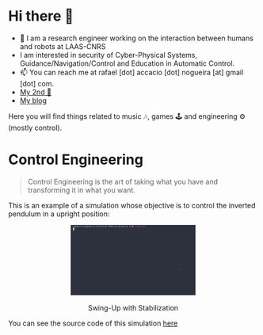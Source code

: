 # Hi there 👋


- 🔭 I am a research engineer working on the interaction between humans and robots at LAAS-CNRS
- I am interested in security of Cyber-Physical Systems, Guidance/Navigation/Control and Education in Automatic Control.
- 📫 You can reach me at rafael [dot] accacio [dot] nogueira [at] gmail [dot] com.
- [My 2nd 🧠](https://github.com/Accacio/hippokamp)
- [My blog](http://accacio.gitlab.io)

<!--
**Accacio/Accacio** is a ✨ _special_ ✨ repository because its `README.md` (this file) appears on your GitHub profile.

Here are some ideas to get you started:

- 🌱 I’m currently learning ...
- 👯 I’m looking to collaborate on ...
- 🤔 I’m looking for help with ...
- 💬 Ask me about ...
- 📫 How to reach me: ...
- 😄 Pronouns: ...
- ⚡ Fun fact: ...
-->

Here you will find things related to music 🎶, games 🕹️ and engineering ⚙️ (mostly control).


# Control Engineering
> Control Engineering is the art of taking what you have and transforming it in what you want.

This is an example of a simulation whose objective is to control the inverted pendulum in a upright position:

<p align="center"><a href="https://asciinema.org/a/444816" target="_blank"><img src="https://raw.githubusercontent.com/Accacio/pendulum/master/controlled.gif" width="50%" title="click to watch" /></a></p>
<p align="center">  Swing-Up with Stabilization </p>

You can see the source code of this simulation [here](https://github.com/Accacio/pendulum)

